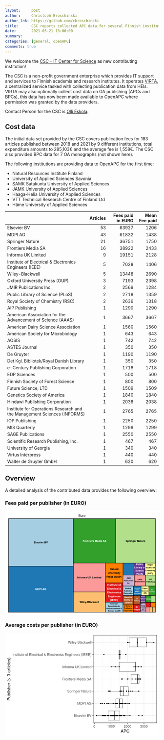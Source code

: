 ```yaml
---
layout:     post
author:     Christoph Broschinski
author_lnk: https://github.com/cbroschinski
title:      CSC reports collected APC data for several Finnish institutions
date:       2021-05-21 13:00:00
summary:    
categories: [general, openAPC]
comments: true
---
```





We welcome the [CSC – IT Center for Science](https://www.csc.fi/en/home) as new contributing institution!

The CSC is a non-profit government enterprise which provides IT support and services to Finnish academia and research institutes. It operates [VIRTA](https://wiki.eduuni.fi/display/cscvirtajtp/VIRTA+in+English), a centralized service tasked with collecting publication data from HEIs. VIRTA may also optionally collect cost data on OA publishing (APCs and BPCs), this data has now been made available to OpenAPC where permission was granted by the data providers.

Contact Person for the CSC is [Olli Eskola](mailto:olli.eskola@csc.fi).

## Cost data




The initial data set provided by the CSC covers publication fees for 183 articles published between 2018 and 2021 by 9 different institutions, total expenditure amounts to 285,103€ and the average fee is 1,558€. The CSC also provided BPC data for 7 OA monographs (not shown here).

The following institutions are providing data to OpenAPC for the first time:

- Natural Resources Institute Finland
- University of Applied Sciences Savonia
- SAMK Satakunta University of Applied Sciences
- JAMK University of Applied Sciences
- Haaga-Helia University of Applied Sciences
- VTT Technical Research Centre of Finland Ltd
- Häme University of Applied Sciences



|                                                                        | Articles| Fees paid in EURO| Mean Fee paid|
|:-----------------------------------------------------------------------|--------:|-----------------:|-------------:|
|Elsevier BV                                                             |       53|             63927|          1206|
|MDPI AG                                                                 |       43|             61832|          1438|
|Springer Nature                                                         |       21|             36751|          1750|
|Frontiers Media SA                                                      |       16|             38922|          2433|
|Informa UK Limited                                                      |        9|             19151|          2128|
|Institute of Electrical & Electronics Engineers (IEEE)                  |        5|              7028|          1406|
|Wiley-Blackwell                                                         |        5|             13448|          2690|
|Oxford University Press (OUP)                                           |        3|              7193|          2398|
|JMIR Publications Inc.                                                  |        2|              2569|          1284|
|Public Library of Science (PLoS)                                        |        2|              2718|          1359|
|Royal Society of Chemistry (RSC)                                        |        2|              2636|          1318|
|AIP Publishing                                                          |        1|              1290|          1290|
|American Association for the Advancement of Science (AAAS)              |        1|              3667|          3667|
|American Dairy Science Association                                      |        1|              1560|          1560|
|American Society for Microbiology                                       |        1|               643|           643|
|AOSIS                                                                   |        1|               742|           742|
|ASTES Journal                                                           |        1|               350|           350|
|De Gruyter                                                              |        1|              1190|          1190|
|Det Kgl. Bibliotek/Royal Danish Library                                 |        1|               350|           350|
|e-Century Publishing Corporation                                        |        1|              1718|          1718|
|EDP Sciences                                                            |        1|               500|           500|
|Finnish Society of Forest Science                                       |        1|               800|           800|
|Future Science, LTD                                                     |        1|              1509|          1509|
|Genetics Society of America                                             |        1|              1840|          1840|
|Hindawi Publishing Corporation                                          |        1|              2038|          2038|
|Institute for Operations Research and the Management Sciences (INFORMS) |        1|              2765|          2765|
|IOP Publishing                                                          |        1|              2250|          2250|
|MIS Quarterly                                                           |        1|              1299|          1299|
|SAGE Publications                                                       |        1|              2550|          2550|
|Scientific Research Publishing, Inc.                                    |        1|               467|           467|
|University of Georgia                                                   |        1|               340|           340|
|Virtus Interpress                                                       |        1|               440|           440|
|Walter de Gruyter GmbH                                                  |        1|               620|           620|

## Overview

A detailed analysis of the contributed data provides the following overview:

### Fees paid per publisher (in EURO)

![plot of chunk tree_csc_2021_05_21_full](/figure/tree_csc_2021_05_21_full-1.png)

###  Average costs per publisher (in EURO)

![plot of chunk box_csc_2021_05_21_publisher_full](/figure/box_csc_2021_05_21_publisher_full-1.png)
